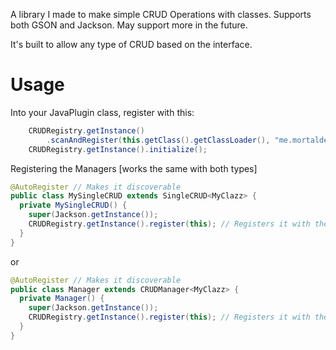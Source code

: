 A library I made to make simple CRUD Operations with classes. Supports both GSON and Jackson. May support more in the future.

It's built to allow any type of CRUD based on the interface. 

# Usage

Into your JavaPlugin class, register with this:
```java
    CRUDRegistry.getInstance()
        .scanAndRegister(this.getClass().getClassLoader(), "me.mortaldev.<dir>"); // example: me.mortaldev.jbjuly4th
    CRUDRegistry.getInstance().initialize();
```

Registering the Managers [works the same with both types]
```java
@AutoRegister // Makes it discoverable
public class MySingleCRUD extends SingleCRUD<MyClazz> {
  private MySingleCRUD() {
    super(Jackson.getInstance());
    CRUDRegistry.getInstance().register(this); // Registers it with the CRUD system, otherwise data wont load.
  }
}
```
or
```java
@AutoRegister // Makes it discoverable
public class Manager extends CRUDManager<MyClazz> {
  private Manager() {
    super(Jackson.getInstance());
    CRUDRegistry.getInstance().register(this); // Registers it with the CRUD system, otherwise data wont load.
  }
}
```
